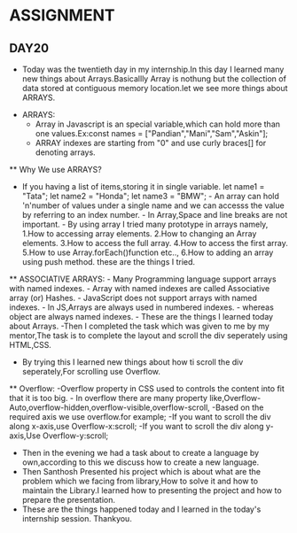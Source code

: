 # ASSIGNMENT
## DAY20
  - Today was the twentieth day in my internship.In this day I learned many new things about Arrays.Basicallly Array is nothung but the collection of data stored at contiguous memory location.let we see more things about ARRAYS.

 * ARRAYS:
   - Array in Javascript is an special variable,which can hold more than one values.Ex:const names = ["Pandian","Mani","Sam","Askin"];
   - ARRAY indexes are starting from "0" and use curly braces[] for denoting arrays.

 ** Why We use ARRAYS?
   - If you having a list of items,storing it in single variable.
    let name1 = "Tata";
    let name2 = "Honda";
    let name3 = "BMW";
    - An array can hold 'n'number of values under a single name and we can accesss the value by referring to an index number.
    - In Array,Space and line breaks are not important.
    - By using array I tried many prototype in arrays namely,
     1.How to accessing array elements.
     2.How to changing an Array elements.
     3.How to access the full array.
     4.How to access the first array.
     5.How to use Array.forEach()function etc..,
     6.How to adding an array using push method.
    these are the things I tried.

  ** ASSOCIATIVE ARRAYS:
    - Many Programming language support arrays with named indexes.
    - Array with named indexes are called Associative array (or) Hashes.
    - JavaScript does not support arrays with named indexes.
    - In JS,Arrays are always used in numbered indexes.
    - whereas object are always named indexes.
    - These are the things I learned today about Arrays.
  -Then I completed the task which was given to me by my mentor,The task is to complete the layout and scroll the div seperately using HTML,CSS.   
  - By trying this I learned new things about how ti scroll the div seperately,For scrolling use Overflow.

  ** Overflow:
    -Overflow property in CSS used to controls the content into fit that it is too big.
    - In overflow there are many property like,Overflow-Auto,overflow-hidden,overflow-visible,overflow-scroll,
     -Based on the required axis we use overflow.for example;
     -If you want to scroll the div along x-axis,use Overflow-x:scroll;
     -If you want to scroll the div along y-axis,Use Overflow-y:scroll;
   - Then in the evening we had a task about to create a language by own,according to this we discuss how to create a new language.
   - Then Santhosh Presented his project which is about what are the problem which we facing from library,How to solve it and how to maintain the Library.I learned how to presenting the project and how to prepare the presentation.
   - These are the things happened today and I learned in the today's internship session.
   Thankyou.
                   
